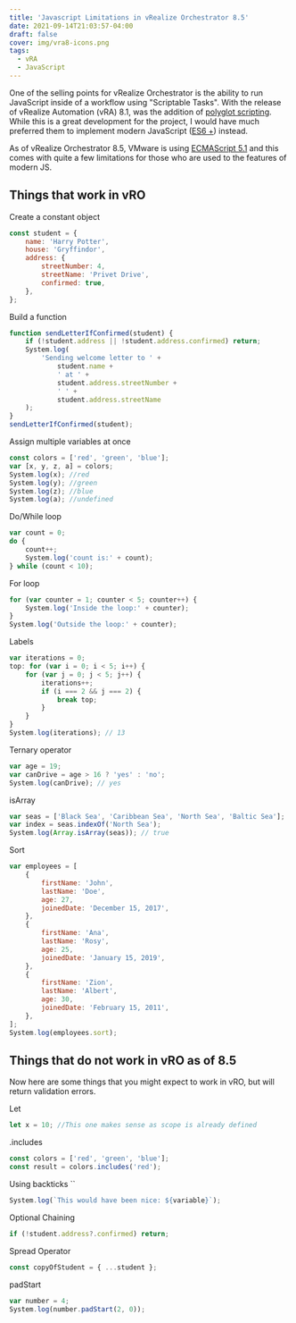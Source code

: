 ```yaml
---
title: 'Javascript Limitations in vRealize Orchestrator 8.5'
date: 2021-09-14T21:03:57-04:00
draft: false
cover: img/vra8-icons.png
tags:
  - vRA
  - JavaScript
---
```


One of the selling points for vRealize Orchestrator is the ability to run
JavaScript inside of a workflow using \"Scriptable Tasks\". With the release of
vRealize Automation (vRA) 8.1, was the addition of [polyglot scripting](https://code.vmware.com/samples/7325/vro-polyglot-scripts). While this is a
great development for the project, I would have much preferred them to implement
modern JavaScript ([ES6 +](https://www.w3schools.com/js/js_es6.asp)) instead.

As of vRealize Orchestrator 8.5, VMware is using [ECMAScript 5.1](https://262.ecma-international.org/5.1/) and this comes with quite a few limitations for those who are used to the features of modern JS.

## Things that work in vRO

Create a constant object

```javascript
const student = {
	name: 'Harry Potter',
	house: 'Gryffindor',
	address: {
		streetNumber: 4,
		streetName: 'Privet Drive',
		confirmed: true,
	},
};
```

Build a function

```javascript
function sendLetterIfConfirmed(student) {
	if (!student.address || !student.address.confirmed) return;
	System.log(
		'Sending welcome letter to ' +
			student.name +
			' at ' +
			student.address.streetNumber +
			' ' +
			student.address.streetName
	);
}
sendLetterIfConfirmed(student);
```

Assign multiple variables at once

```javascript
const colors = ['red', 'green', 'blue'];
var [x, y, z, a] = colors;
System.log(x); //red
System.log(y); //green
System.log(z); //blue
System.log(a); //undefined
```

Do/While loop

```javascript
var count = 0;
do {
	count++;
	System.log('count is:' + count);
} while (count < 10);
```

For loop

```javascript
for (var counter = 1; counter < 5; counter++) {
	System.log('Inside the loop:' + counter);
}
System.log('Outside the loop:' + counter);
```

Labels

```javascript
var iterations = 0;
top: for (var i = 0; i < 5; i++) {
	for (var j = 0; j < 5; j++) {
		iterations++;
		if (i === 2 && j === 2) {
			break top;
		}
	}
}
System.log(iterations); // 13
```

Ternary operator

```javascript
var age = 19;
var canDrive = age > 16 ? 'yes' : 'no';
System.log(canDrive); // yes
```

isArray

```javascript
var seas = ['Black Sea', 'Caribbean Sea', 'North Sea', 'Baltic Sea'];
var index = seas.indexOf('North Sea');
System.log(Array.isArray(seas)); // true
```

Sort

```javascript
var employees = [
	{
		firstName: 'John',
		lastName: 'Doe',
		age: 27,
		joinedDate: 'December 15, 2017',
	},
	{
		firstName: 'Ana',
		lastName: 'Rosy',
		age: 25,
		joinedDate: 'January 15, 2019',
	},
	{
		firstName: 'Zion',
		lastName: 'Albert',
		age: 30,
		joinedDate: 'February 15, 2011',
	},
];
System.log(employees.sort);
```

## Things that do not work in vRO as of 8.5

Now here are some things that you might expect to work in vRO, but will return
validation errors.

Let

```javascript
let x = 10; //This one makes sense as scope is already defined
```

.includes

```javascript
const colors = ['red', 'green', 'blue'];
const result = colors.includes('red');
```

Using backticks ``

```javascript
System.log(`This would have been nice: ${variable}`);
```

Optional Chaining

```javascript
if (!student.address?.confirmed) return;
```

Spread Operator

```javascript
const copyOfStudent = { ...student };
```

padStart

```javascript
var number = 4;
System.log(number.padStart(2, 0));
```
